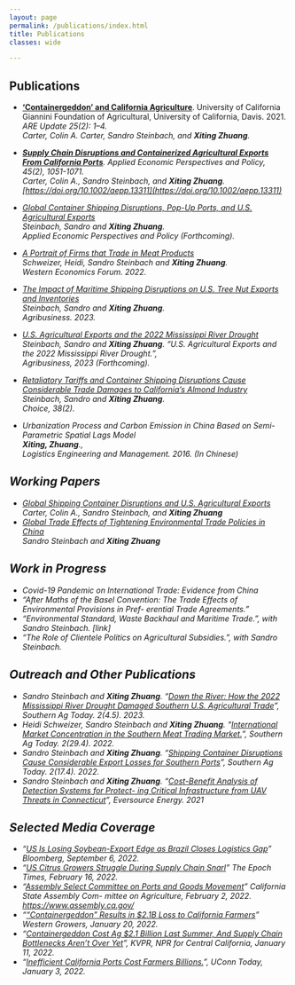 ```yaml
---
layout: page
permalink: /publications/index.html
title: Publications
classes: wide

---
```


## Publications
 
- [**‘Containergeddon’ and California Agriculture**](https://s.giannini.ucop.edu/uploads/pub/2021/12/20/v25n2_1.pdf). University of California Giannini Foundation of Agricultural, University of California, Davis. 2021. <em>ARE Update<em> 25(2): 1–4.   <br> Carter, Colin A. Carter, Sandro Steinbach, and **Xiting Zhuang**. <br>
- [**Supply Chain Disruptions and Containerized Agricultural Exports From California Ports**](https://doi.org/10.1002/aepp.13311). <em>Applied Economic Perspectives and Policy<em>, 45(2), 1051-1071. <br>  Carter, Colin A., Sandro Steinbach, and **Xiting Zhuang**. [https://doi.org/10.1002/aepp.13311](https://doi.org/10.1002/aepp.13311) <br>

- [Global Container Shipping Disruptions, Pop-Up Ports, and U.S. Agricultural Exports](https://www.google.com/url?sa=t&rct=j&q=&esrc=s&source=web&cd=&ved=2ahUKEwje69eghNX8AhXokYkEHWQsBCAQFnoECBgQAQ&url=https%3A%2F%2Fwww.aeaweb.org%2Fconference%2F2023%2Fprogram%2Fpaper%2F9b9y39sR&usg=AOvVaw3gBn65ltqGdSrvv1mvi78O) <br> Steinbach, Sandro and **Xiting Zhuang**.  <br> <em>Applied Economic Perspectives and Policy<em> (Forthcoming).   
- [A Portrait of Firms that Trade in Meat Products](https://waeaonline.org/wp-content/uploads/2022/12/WEF-Fall-2022-Issue-20-Volume-2-All-Intro-and-Articles.pdf#page=6) <br> Schweizer, Heidi, Sandro Steinbach and **Xiting Zhuang**. <br> <em>Western Economics Forum<em>. 2022.  
- [The Impact of Maritime Shipping Disruptions on U.S. Tree Nut Exports and Inventories](https://doi.org/10.1002/agr.21809) <br> Steinbach, Sandro and **Xiting Zhuang**. <br> <em>Agribusiness<em>. 2023.  
- [U.S. Agricultural Exports and the 2022 Mississippi River Drought](https://ageconsearch.umn.edu/record/335476/files/26473.pdf) <br> Steinbach, Sandro and **Xiting Zhuang**. “U.S. Agricultural Exports and the 2022 Mississippi River Drought.”, <br> <em>Agribusiness<em>, 2023 (Forthcoming).  
- [Retaliatory Tariffs and Container Shipping Disruptions Cause Considerable Trade Damages to California’s Almond Industry](https://econpapers.repec.org/scripts/redir.pf?u=https%3A%2F%2Fageconsearch.umn.edu%2Frecord%2F337188%2Ffiles%2FSteinbach_Retaliatory_38.pdf;h=repec:ags:aaeach:337188) <br> Steinbach, Sandro and **Xiting Zhuang**. <br> <em>Choice<em>, 38(2).   
- Urbanization Process and Carbon Emission in China Based on Semi-Parametric Spatial Lags Model <br> **Xiting, Zhuang**., <br> Logistics Engineering and Management. 2016. (In Chinese) 


## Working Papers
- [Global Shipping Container Disruptions and U.S. Agricultural Exports](http://dx.doi.org/10.22004/ag.econ.320397) <br> Carter, Colin A., Sandro Steinbach, and **Xiting Zhuang** 
-   [Global Trade Effects of Tightening Environmental Trade Policies in China](https://www.dropbox.com/s/nrx3tob9nk2sxkl/Manuscript%2021-03-01.pdf?dl=0) <br>  Sandro Steinbach and **Xiting Zhuang** 

## Work in Progress
- Covid-19 Pandemic on International Trade: Evidence from China
- “After Maths of the Basel Convention: The Trade Effects of Environmental Provisions in Pref- erential Trade Agreements.”
- “Environmental Standard, Waste Backhaul and Maritime Trade.”, with Sandro Steinbach. [link]
- “The Role of Clientele Politics on Agricultural Subsidies.”, with Sandro Steinbach.


## Outreach and Other Publications
- Sandro Steinbach and **Xiting Zhuang**. “[Down the River: How the 2022 Mississippi River Drought Damaged Southern U.S. Agricultural Trade](https://southernagtoday.org/2023/05/04/down-the-river-how-the-2022-mississippi-river-drought-damaged/)”, Southern Ag Today. 2(4.5). 2023.  
- Heidi Schweizer, Sandro Steinbach and **Xiting Zhuang**. “[International Market Concentration in the Southern Meat Trading Market.](https://southernagtoday.org/2022/07/international-market-concentration-in-the-southern-meat-trading-market/)”, Southern Ag Today. 2(29.4). 2022.  
- Sandro Steinbach and **Xiting Zhuang**. “[Shipping Container Disruptions Cause Considerable Export Losses for Southern Ports](https://southernagtoday.org/2022/04/shipping-container-disruptions-cause-considerable-export-losses-for-southern-ports/)”, Southern Ag Today. 2(17.4). 2022.  
- Sandro Steinbach and **Xiting Zhuang**. “[Cost-Benefit Analysis of Detection Systems for Protect- ing Critical Infrastructure from UAV Threats in Connecticut]((https://www.dropbox.com/s/hmnrb6rljgsyvei/UConn%20CBA%20Report%202021.pdf?dl=0))”, Eversource Energy. 2021  

## Selected Media Coverage
- “[US Is Losing Soybean-Export Edge as Brazil Closes Logistics Gap](https://www.bloomberg.com/news/articles/2022-09-06/)” Bloomberg, September 6, 2022.
- “[US Citrus Growers Struggle During Supply Chain Snarl](https://www.theepochtimes.com/)” The Epoch Times, February 16, 2022. 
- “[Assembly Select Committee on Ports and Goods Movement](https://www.theepochtimes.com/)” California State Assembly Com- mittee on Agriculture, February 2, 2022.
https://www.assembly.ca.gov/
- “[“Containergeddon” Results in $2.1B Loss to California Farmers](https://www.wga.com/blog/“containergeddon”)” Western Growers, January 20, 2022.
- “[Containergeddon Cost Ag $2.1 Billion Last Summer, And Supply Chain Bottlenecks Aren’t Over Yet](https://kvpr.org/business-economy/2022-01-11)”, KVPR, NPR for Central California, January 11, 2022. 
- “[Inefficient California Ports Cost Farmers Billions.](https://today.uconn.edu/2022/01/)”, UConn Today, January 3, 2022. 